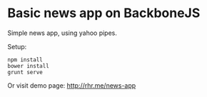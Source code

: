 Basic news app on BackboneJS
========

Simple news app, using yahoo pipes.

Setup:

```
npm install
bower install
grunt serve
```

Or visit demo page: http://rhr.me/news-app